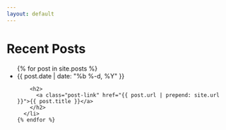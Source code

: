 ```yaml
---
layout: default
---
```

<div class="section article">
<div class="inner">
<div class="section-content no-header">

<div class="post-content">
  <h1>Recent Posts</h1>
  <ul class="post-list">
    {% for post in site.posts %}
      <li>
        <span class="post-meta">{{ post.date | date: "%b %-d, %Y" }}</span>

        <h2>
          <a class="post-link" href="{{ post.url | prepend: site.url }}">{{ post.title }}</a>
        </h2>
      </li>
    {% endfor %}
  </ul>
</div>

</div><!--  / .section-content /  -->
</div><!--  / .inner /  -->
</div><!--  / .article /  -->